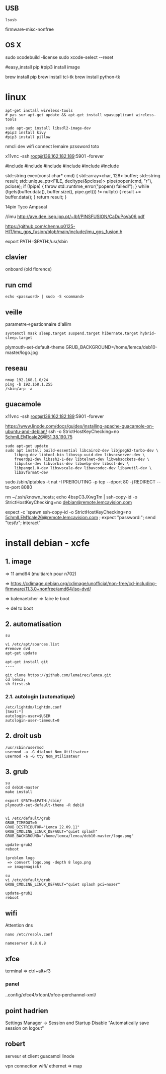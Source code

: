 
## USB
`````
lsusb
`````

firmware-misc-nonfree

## OS X

sudo xcodebuild -license
sudo xcode-select --reset

#easy_install pip
#pip3 install image

brew install pip
brew install tcl-tk
brew install python-tk

# linux


`````
apt-get install wireless-tools
# pas sur apt-get update && apt-get install wpasupplicant wireless-tools 

sudo apt-get install libsdl2-image-dev
#pip3 install kivy
#pip3 install pillow
`````

nmcli dev wifi
               connect lemaire pzssword toto

x11vnc -ssh root@139.162.182.189:5901 -forever


#include <cstdio>
#include <iostream>
#include <memory>
#include <stdexcept>
#include <string>
#include <array>

std::string exec(const char* cmd) {
    std::array<char, 128> buffer;
    std::string result;
    std::unique_ptr<FILE, decltype(&pclose)> pipe(popen(cmd, "r"), pclose);
    if (!pipe) {
        throw std::runtime_error("popen() failed!");
    }
    while (fgets(buffer.data(), buffer.size(), pipe.get()) != nullptr) {
        result += buffer.data();
    }
    return result;
}

14pin Tyco Ampseal


//imu
http://ave.dee.isep.ipp.pt/~lbf/PINSFUSION/CaDuPoVa06.pdf

https://github.com/chennuo0125-HIT/imu_gps_fusion/blob/main/include/imu_gps_fusion.h

export PATH=$PATH:/usr/sbin


## clavier

onboard
(old florence)

## run cmd

``````
echo <password> | sudo -S <command>
``````

## veille

parametre=>gestionnaire d'allim

`````
systemctl mask sleep.target suspend.target hibernate.target hybrid-sleep.target
`````

plymouth-set-default-theme
GRUB_BACKGROUND=/home/lemca/deb10-master/logo.jpg


## reseau

``````
nmap 192.168.1.0/24
ping -b 192.168.1.255
/sbin/arp -a
``````

## guacamole

x11vnc -ssh root@139.162.182.189:5901 -forever

https://www.linode.com/docs/guides/installing-apache-guacamole-on-ubuntu-and-debian/
ssh -o StrictHostKeyChecking=no 5chmlLEM1cale26@51.38.190.75

``````
sudo apt-get update
sudo apt install build-essential libcairo2-dev libjpeg62-turbo-dev \
    libpng-dev libtool-bin libossp-uuid-dev libvncserver-dev \
    freerdp2-dev libssh2-1-dev libtelnet-dev libwebsockets-dev \
    libpulse-dev libvorbis-dev libwebp-dev libssl-dev \
    libpango1.0-dev libswscale-dev libavcodec-dev libavutil-dev \
    libavformat-dev
``````


sudo /sbin/iptables -t nat -I PREROUTING -p tcp --dport 80 -j REDIRECT --to-port 8080

rm ~/.ssh/known_hosts; echo 4bspC3JXwgTm | ssh-copy-id  -o StrictHostKeyChecking=no debian@remote.lemcavision.com

expect -c 'spawn ssh-copy-id -o StrictHostKeyChecking=no 5chmlLEM1cale26@remote.lemcavision.com ; expect "password:"; send "test\r"; interact'



# install debian - xcfe

## 1. image

=> 11 amd64 (multiarch pour n702)

=> https://cdimage.debian.org/cdimage/unofficial/non-free/cd-including-firmware/11.3.0+nonfree/amd64/iso-dvd/

=> balenaetcher => faire le boot

=> del to boot

## 2. automatisation

`````
su

vi /etc/apt/sources.list
#remove dvd
apt-get update

apt-get install git
----

git clone https://github.com/lemairec/lemca.git
cd lemca;
sh first.sh
`````

### 2.1. autologin (automatique)

`````
/etc/lightdm/lightdm.conf
[Seat:*]
autologin-user=$USER
autologin-user-timeout=0
`````

## 2. droit usb

`````
/usr/sbin/usermod
usermod -a -G dialout Nom_Utilisateur
usermod -a -G tty Nom_Utilisateur
`````


## 3. grub


`````
su  
cd deb10-master
make install

export $PATH=$PATH:/sbin/
plymouth-set-default-theme -R deb10


vi /etc/default/grub
GRUB_TIMEOUT=0
GRUB_DISTRIBUTOR="Lemca 22.09.11"
GRUB_CMDLINE_LINUX_DEFAULT="quiet splash"
GRUB_BACKGROUND="/home/lemca/lemca/deb10-master/logo.png"

update-grub2
reboot

(problem logo
 => convert logo.png -depth 8 logo.png
 => imagemagick)
`````

`````
su
vi /etc/default/grub
GRUB_CMDLINE_LINUX_DEFAULT="quiet splash pci=noaer"

update-grub2
reboot
`````

## wifi

Attention dns

`````
nano /etc/resolv.conf

nameserver 8.8.8.8
`````

## xfce

terminal => ctrl+alt+f3

### panel

..config/xfce4/xfconf/xfce-perchannel-xml/

## point hadrien

Settings Manager -> Session and Startup
Disable "Automatically save session on logout"

## robert

serveur et client guacamol
linode

vpn
connection wifi/ ethernet => map
